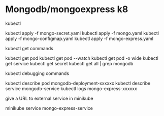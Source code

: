 # Mongodb/mongoexpress k8
kubectl 

kubectl apply -f mongo-secret.yaml
kubectl apply -f mongo.yaml
kubectl apply -f mongo-configmap.yaml 
kubectl apply -f mongo-express.yaml



kubectl get commands

kubectl get pod
kubectl get pod --watch
kubectl get pod -o wide
kubectl get service
kubectl get secret
kubectl get all | grep mongodb



kubectl debugging commands

kubectl describe pod mongodb-deployment-xxxxxx
kubectl describe service mongodb-service
kubectl logs mongo-express-xxxxxx



give a URL to external service in minikube

minikube service mongo-express-service
